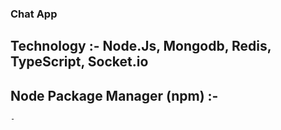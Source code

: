 ### Chat App

## Technology   :-  Node.Js, Mongodb, Redis,  TypeScript,  Socket.io

## Node Package Manager (npm) :-
    - 